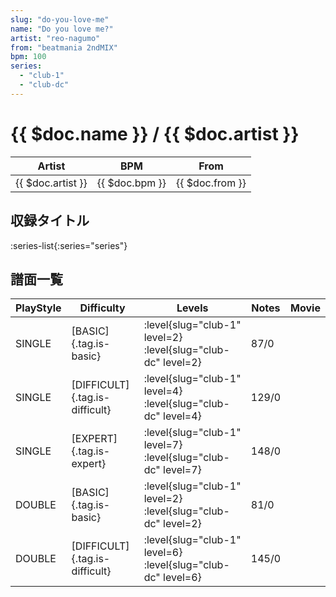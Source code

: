 ```yaml
---
slug: "do-you-love-me"
name: "Do you love me?"
artist: "reo-nagumo"
from: "beatmania 2ndMIX"
bpm: 100
series:
  - "club-1"
  - "club-dc"
---
```


# {{ $doc.name }} / {{ $doc.artist }}

|Artist|BPM|From|
|------|---|----|
|{{ $doc.artist }}|{{ $doc.bpm }}|{{ $doc.from }}|

## 収録タイトル

:series-list{:series="series"}

## 譜面一覧

|PlayStyle|Difficulty|Levels|Notes|Movie|
|---------|----------|------|-----|-----|
|SINGLE|[BASIC]{.tag.is-basic}|<div class="field is-grouped is-grouped-multiline"> :level{slug="club-1" level=2} :level{slug="club-dc" level=2}</div>|87/0||
|SINGLE|[DIFFICULT]{.tag.is-difficult}|<div class="field is-grouped is-grouped-multiline"> :level{slug="club-1" level=4} :level{slug="club-dc" level=4}</div>|129/0||
|SINGLE|[EXPERT]{.tag.is-expert}|<div class="field is-grouped is-grouped-multiline"> :level{slug="club-1" level=7} :level{slug="club-dc" level=7}</div>|148/0||
|DOUBLE|[BASIC]{.tag.is-basic}|<div class="field is-grouped is-grouped-multiline"> :level{slug="club-1" level=2} :level{slug="club-dc" level=2}</div>|81/0||
|DOUBLE|[DIFFICULT]{.tag.is-difficult}|<div class="field is-grouped is-grouped-multiline"> :level{slug="club-1" level=6} :level{slug="club-dc" level=6}</div>|145/0||
